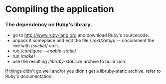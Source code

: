 # Compiling the application



### The dependency on Ruby's library.

* go to http://www.ruby-lang.org and download Ruby's sourcecode.
* unpack it someplace and edit the file /*./ext/Setup*/ -- uncomment the line with /*socket*/ on it.
* run /*configure --enable-static*/
* run /*make*/
* use the resulting /*libruby-static.a*/ archive to build Lich.

If things didn't go well and/or you didn't get a libruby-static archive, refer
to Ruby's documentation.
